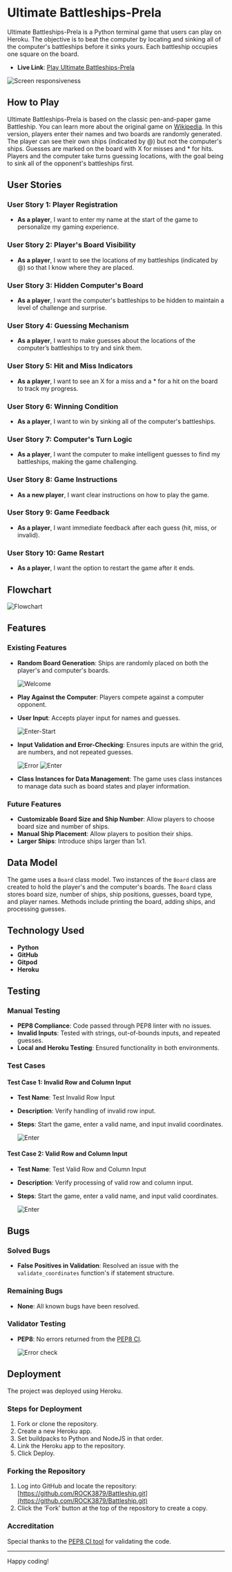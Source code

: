 # Ultimate Battleships-Prela

Ultimate Battleships-Prela is a Python terminal game that users can play on Heroku. The objective is to beat the computer by locating and sinking all of the computer's battleships before it sinks yours. Each battleship occupies one square on the board.

- **Live Link**: [Play Ultimate Battleships-Prela](https://battleship-prela-805a22d0542f.herokuapp.com/)

![Screen responsiveness](media/responsive.png)

## How to Play

Ultimate Battleships-Prela is based on the classic pen-and-paper game Battleship. You can learn more about the original game on [Wikipedia](https://en.wikipedia.org/wiki/Battleship_(game)). In this version, players enter their names and two boards are randomly generated. The player can see their own ships (indicated by @) but not the computer's ships. Guesses are marked on the board with X for misses and * for hits. Players and the computer take turns guessing locations, with the goal being to sink all of the opponent's battleships first.

## User Stories

### User Story 1: Player Registration
- **As a player**, I want to enter my name at the start of the game to personalize my gaming experience.

### User Story 2: Player's Board Visibility
- **As a player**, I want to see the locations of my battleships (indicated by @) so that I know where they are placed.

### User Story 3: Hidden Computer's Board
- **As a player**, I want the computer's battleships to be hidden to maintain a level of challenge and surprise.

### User Story 4: Guessing Mechanism
- **As a player**, I want to make guesses about the locations of the computer’s battleships to try and sink them.

### User Story 5: Hit and Miss Indicators
- **As a player**, I want to see an X for a miss and a * for a hit on the board to track my progress.

### User Story 6: Winning Condition
- **As a player**, I want to win by sinking all of the computer's battleships.

### User Story 7: Computer's Turn Logic
- **As a player**, I want the computer to make intelligent guesses to find my battleships, making the game challenging.

### User Story 8: Game Instructions
- **As a new player**, I want clear instructions on how to play the game.

### User Story 9: Game Feedback
- **As a player**, I want immediate feedback after each guess (hit, miss, or invalid).

### User Story 10: Game Restart
- **As a player**, I want the option to restart the game after it ends.

## Flowchart

![Flowchart](media/flowchart.png)

## Features

### Existing Features
- **Random Board Generation**: Ships are randomly placed on both the player's and computer's boards.

  ![Welcome](media/welcome_game_msg.png)

- **Play Against the Computer**: Players compete against a computer opponent.
- **User Input**: Accepts player input for names and guesses.

  ![Enter-Start](media/enter_name_start_game.png)

- **Input Validation and Error-Checking**: Ensures inputs are within the grid, are numbers, and not repeated guesses.

  ![Error](media/error-invalid-coordinates.png)
  ![Enter](media/enter_row_enter_column.png)

- **Class Instances for Data Management**: The game uses class instances to manage data such as board states and player information.

### Future Features
- **Customizable Board Size and Ship Number**: Allow players to choose board size and number of ships.
- **Manual Ship Placement**: Allow players to position their ships.
- **Larger Ships**: Introduce ships larger than 1x1.

## Data Model

The game uses a `Board` class model. Two instances of the `Board` class are created to hold the player's and the computer's boards. The `Board` class stores board size, number of ships, ship positions, guesses, board type, and player names. Methods include printing the board, adding ships, and processing guesses.

## Technology Used
- **Python**
- **GitHub**
- **Gitpod**
- **Heroku**

## Testing

### Manual Testing
- **PEP8 Compliance**: Code passed through PEP8 linter with no issues.
- **Invalid Inputs**: Tested with strings, out-of-bounds inputs, and repeated guesses.
- **Local and Heroku Testing**: Ensured functionality in both environments.

### Test Cases

#### Test Case 1: Invalid Row and Column Input
- **Test Name**: Test Invalid Row Input
- **Description**: Verify handling of invalid row input.
- **Steps**: Start the game, enter a valid name, and input invalid coordinates.

  ![Enter](media/test_cases_1_invalid_row_invalid_column.png)

#### Test Case 2: Valid Row and Column Input
- **Test Name**: Test Valid Row and Column Input
- **Description**: Verify processing of valid row and column input.
- **Steps**: Start the game, enter a valid name, and input valid coordinates.

  ![Enter](media/test_cases_2_valid_row_valid_column.png)

## Bugs

### Solved Bugs
- **False Positives in Validation**: Resolved an issue with the `validate_coordinates` function's if statement structure.

### Remaining Bugs
- **None**: All known bugs have been resolved.

### Validator Testing
- **PEP8**: No errors returned from the [PEP8 CI](https://pep8ci.herokuapp.com/#).

  ![Error check](media/ci_python_linter_error_check.png)

## Deployment

The project was deployed using Heroku.

### Steps for Deployment
1. Fork or clone the repository.
2. Create a new Heroku app.
3. Set buildpacks to Python and NodeJS in that order.
4. Link the Heroku app to the repository.
5. Click Deploy.

### Forking the Repository
1. Log into GitHub and locate the repository: [https://github.com/ROCK3879/Battleship.git](https://github.com/ROCK3879/Battleship.git)
2. Click the 'Fork' button at the top of the repository to create a copy.

### Accreditation
Special thanks to the [PEP8 CI tool](https://pep8ci.herokuapp.com/#) for validating the code.

---

Happy coding! 
